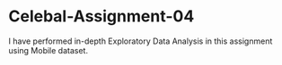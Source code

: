 # Celebal-Assignment-04
I have performed in-depth Exploratory Data Analysis in this assignment using Mobile dataset. 

